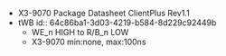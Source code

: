 - X3-9070 Package Datasheet ClientPlus Rev1.1
- tWB
  id:: 64c86ba1-3d03-4219-b584-8d229c92449b
	- WE_n HIGH to R/B_n LOW
	- X3-9070 min:none, max:100ns